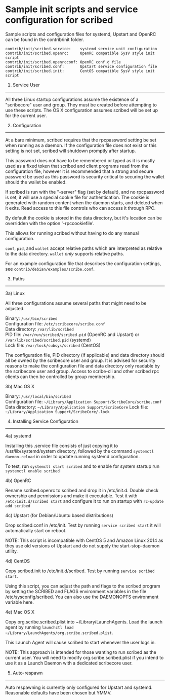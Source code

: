 Sample init scripts and service configuration for scribed
==========================================================

Sample scripts and configuration files for systemd, Upstart and OpenRC
can be found in the contrib/init folder.

    contrib/init/scribed.service:    systemd service unit configuration
    contrib/init/scribed.openrc:     OpenRC compatible SysV style init script
    contrib/init/scribed.openrcconf: OpenRC conf.d file
    contrib/init/scribed.conf:       Upstart service configuration file
    contrib/init/scribed.init:       CentOS compatible SysV style init script

1. Service User
---------------------------------

All three Linux startup configurations assume the existence of a "scribecore" user
and group.  They must be created before attempting to use these scripts.
The OS X configuration assumes scribed will be set up for the current user.

2. Configuration
---------------------------------

At a bare minimum, scribed requires that the rpcpassword setting be set
when running as a daemon.  If the configuration file does not exist or this
setting is not set, scribed will shutdown promptly after startup.

This password does not have to be remembered or typed as it is mostly used
as a fixed token that scribed and client programs read from the configuration
file, however it is recommended that a strong and secure password be used
as this password is security critical to securing the wallet should the
wallet be enabled.

If scribed is run with the "-server" flag (set by default), and no rpcpassword is set,
it will use a special cookie file for authentication. The cookie is generated with random
content when the daemon starts, and deleted when it exits. Read access to this file
controls who can access it through RPC.

By default the cookie is stored in the data directory, but it's location can be overridden
with the option '-rpccookiefile'.

This allows for running scribed without having to do any manual configuration.

`conf`, `pid`, and `wallet` accept relative paths which are interpreted as
relative to the data directory. `wallet` *only* supports relative paths.

For an example configuration file that describes the configuration settings,
see `contrib/debian/examples/scribe.conf`.

3. Paths
---------------------------------

3a) Linux

All three configurations assume several paths that might need to be adjusted.

Binary:              `/usr/bin/scribed`  
Configuration file:  `/etc/scribecore/scribe.conf`  
Data directory:      `/var/lib/scribed`  
PID file:            `/var/run/scribed/scribed.pid` (OpenRC and Upstart) or `/var/lib/scribed/scribed.pid` (systemd)  
Lock file:           `/var/lock/subsys/scribed` (CentOS)  

The configuration file, PID directory (if applicable) and data directory
should all be owned by the scribecore user and group.  It is advised for security
reasons to make the configuration file and data directory only readable by the
scribecore user and group.  Access to scribe-cli and other scribed rpc clients
can then be controlled by group membership.

3b) Mac OS X

Binary:              `/usr/local/bin/scribed`  
Configuration file:  `~/Library/Application Support/ScribeCore/scribe.conf`  
Data directory:      `~/Library/Application Support/ScribeCore`
Lock file:           `~/Library/Application Support/ScribeCore/.lock`

4. Installing Service Configuration
-----------------------------------

4a) systemd

Installing this .service file consists of just copying it to
/usr/lib/systemd/system directory, followed by the command
`systemctl daemon-reload` in order to update running systemd configuration.

To test, run `systemctl start scribed` and to enable for system startup run
`systemctl enable scribed`

4b) OpenRC

Rename scribed.openrc to scribed and drop it in /etc/init.d.  Double
check ownership and permissions and make it executable.  Test it with
`/etc/init.d/scribed start` and configure it to run on startup with
`rc-update add scribed`

4c) Upstart (for Debian/Ubuntu based distributions)

Drop scribed.conf in /etc/init.  Test by running `service scribed start`
it will automatically start on reboot.

NOTE: This script is incompatible with CentOS 5 and Amazon Linux 2014 as they
use old versions of Upstart and do not supply the start-stop-daemon utility.

4d) CentOS

Copy scribed.init to /etc/init.d/scribed. Test by running `service scribed start`.

Using this script, you can adjust the path and flags to the scribed program by
setting the SCRIBED and FLAGS environment variables in the file
/etc/sysconfig/scribed. You can also use the DAEMONOPTS environment variable here.

4e) Mac OS X

Copy org.scribe.scribed.plist into ~/Library/LaunchAgents. Load the launch agent by
running `launchctl load ~/Library/LaunchAgents/org.scribe.scribed.plist`.

This Launch Agent will cause scribed to start whenever the user logs in.

NOTE: This approach is intended for those wanting to run scribed as the current user.
You will need to modify org.scribe.scribed.plist if you intend to use it as a
Launch Daemon with a dedicated scribecore user.

5. Auto-respawn
-----------------------------------

Auto respawning is currently only configured for Upstart and systemd.
Reasonable defaults have been chosen but YMMV.

